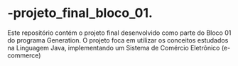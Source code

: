 # -projeto_final_bloco_01.
Este repositório contém o projeto final desenvolvido como parte do Bloco 01 do programa Generation.
O projeto foca em utilizar os conceitos estudados na Linguagem Java, 
implementando um Sistema de Comércio Eletrônico (e-commerce) 
